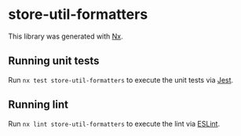 # store-util-formatters

This library was generated with [Nx](https://nx.dev).


## Running unit tests

Run `nx test store-util-formatters` to execute the unit tests via [Jest](https://jestjs.io).


## Running lint

Run `nx lint store-util-formatters` to execute the lint via [ESLint](https://eslint.org/).

